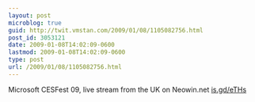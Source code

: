 ```yaml
---
layout: post
microblog: true
guid: http://twit.vmstan.com/2009/01/08/1105082756.html
post_id: 3053121
date: 2009-01-08T14:02:09-0600
lastmod: 2009-01-08T14:02:09-0600
type: post
url: /2009/01/08/1105082756.html
---
```

Microsoft CESFest 09, live stream from the UK on Neowin.net [is.gd/eTHs](http://is.gd/eTHs)
